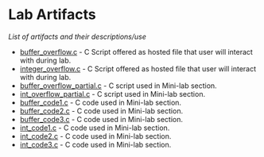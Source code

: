 # Lab Artifacts
_List of artifacts and their descriptions/use_

 - [buffer_overflow.c](./buffer_overflow.c) - C Script offered as hosted file that user will interact with during lab.
 - [integer_overflow.c](./integer_overflow.c) - C Script offered as hosted file that user will interact with during lab.
 - [buffer_overflow_partial.c](./challenge/buffer_overflow_partial.c) - C script used in Mini-lab section.
 - [int_overflow_partial.c](./challenge/int_overflow_partial.c) - C script used in Mini-lab section.
 - [buffer_code1.c](./challenge/mini_files/buffer_code1.c) - C code used in Mini-lab section.
 - [buffer_code2.c](./challenge/mini_files/buffer_code2.c) - C code used in Mini-lab section.
 - [buffer_code3.c](./challenge/mini_files/buffer_code3.c) - C code used in Mini-lab section.
 - [int_code1.c](./challenge/mini_files/int_code1.c) - C code used in Mini-lab section.
 - [int_code2.c](./challenge/mini_files/int_code2.c) - C code used in Mini-lab section.
 - [int_code3.c](./challenge/mini_files/int_code3.c) - C code used in Mini-lab section.